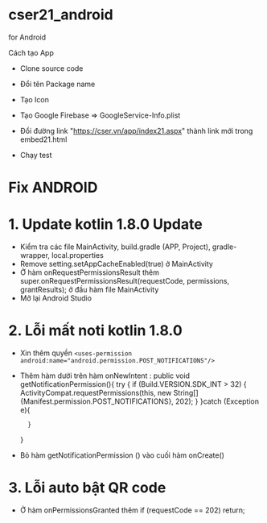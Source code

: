 # cser21_android

for Android

Cách tạo App

- Clone source code

- Đổi tên Package name

- Tạo Icon

- Tạo Google Firebase => GoogleService-Info.plist

- Đổi đường link "https://cser.vn/app/index21.aspx" thành link mới trong embed21.html

- Chạy test 

# Fix ANDROID
# 1. Update kotlin 1.8.0 Update
- Kiểm tra các file MainActivity, build.gradle (APP, Project), gradle-wrapper, local.properties
- Remove setting.setAppCacheEnabled(true) ở MainActivity
- Ở hàm onRequestPermissionsResult thêm super.onRequestPermissionsResult(requestCode, permissions, grantResults); ở đầu hàm file MainActivity
- Mở lại Android Studio

# 2. Lỗi mất noti kotlin 1.8.0
- Xin thêm quyền `<uses-permission android:name="android.permission.POST_NOTIFICATIONS"/>`
- Thêm hàm dưới trên hàm onNewIntent :
public void getNotificationPermission(){
        try {
            if (Build.VERSION.SDK_INT > 32) {
                ActivityCompat.requestPermissions(this,
                        new String[]{Manifest.permission.POST_NOTIFICATIONS},
                        202);
            }
        }catch (Exception e){

        }
    }
- Bỏ hàm getNotificationPermission () vào cuối hàm onCreate()

# 3. Lỗi auto bật QR code
- Ở hàm onPermissionsGranted thêm if (requestCode == 202) return;


